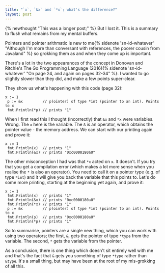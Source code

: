 ```yaml
---
title: "`x`, `&x` and `*x`; what's the difference?"
layout: post
---
```

{% newthought "This was a longer post;" %}  But I lost it.  This is a summary to flush what remains from my mental buffers.

Pointers and pointer arithmatic is new to me{% sidenote 'sn-id-whatever' "Although I'm more than conversant with references, the poorer cousin from Javaland" %} so grokking them as and when they come up is important.

There's a lot in the two appearances of the concept in Donovan and Ritchie's The Go Programming Language (2016){% sidenote 'sn-id-whatever' "On page 24, and again on pages 32-34" %}.  I wanted to go slightly slower than they did, and make a few points super-clear.

They show us what's happening with this code (page 32):

    x := 1
     p := &x         // p(ointer) of type *int (pointer to an int). Points to x
     fmt.Println(*p) // prints "1"

When I first read this I thought (incorrectly) that `&x` and `*x` were variables.  Wrong.  The `x` here is the variable.  The `&` is an operator, which obtains the pointer value - the memory address.  We can start with our printing again and prove it:

	x := 1
     fmt.Println(x)  // prints "1"
     fmt.Println(&x) // prints "0xc0000180a0" 

The other misconception I had was that `*x` acted on `x`.  It doesn't.  If you try that you get a compilation error (which makes a lot more sense when you realise the `*` is also an operator).  You need to call it on a pointer type (e.g. of type `*int`) and it will give you back the variable that this points to.  Let's do some more printing, starting at the beginning yet again, and prove it:

    x := 1
     fmt.Println(x)  // prints "1"
     fmt.Println(&x) // prints "0xc0000180a0"
     fmt.Println(*x) // prints "1"
     p := &x         // p(ointer) of type *int (pointer to an int). Points to x
     fmt.Println(p)  // prints "0xc0000180a0"
     fmt.Println(*p) // prints "1"

So to summarise, pointers are a single new thing, which you can work with using two operators; the first, `&`, gets the pointer of type `*type` from the variable.  The second, `*` gets the variable from the pointer.

As a conclusion, there is one thing which doesn't sit entirely well with me and that's the fact that `&` gets you something of type `*type` rather than `&type`. It's a small thing, but may have been at the root of my mis-grokking of all this.